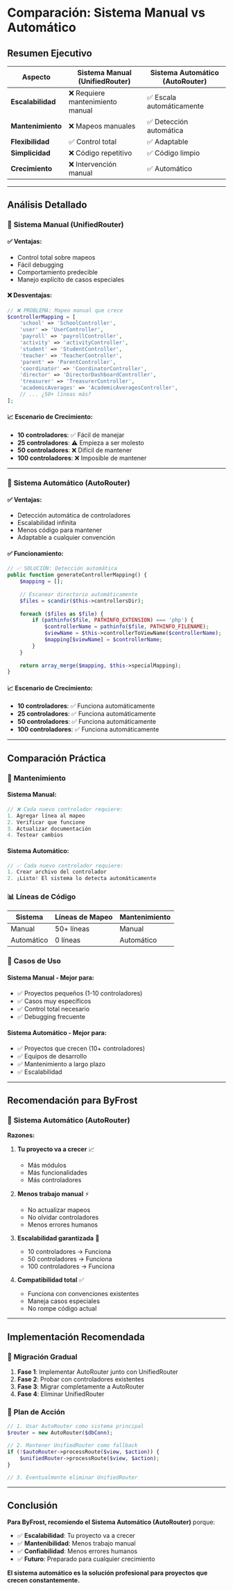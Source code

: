 # Comparación: Sistema Manual vs Automático

## Resumen Ejecutivo

| Aspecto | Sistema Manual (UnifiedRouter) | Sistema Automático (AutoRouter) |
|---------|--------------------------------|--------------------------------|
| **Escalabilidad** | ❌ Requiere mantenimiento manual | ✅ Escala automáticamente |
| **Mantenimiento** | ❌ Mapeos manuales | ✅ Detección automática |
| **Flexibilidad** | ✅ Control total | ✅ Adaptable |
| **Simplicidad** | ❌ Código repetitivo | ✅ Código limpio |
| **Crecimiento** | ❌ Intervención manual | ✅ Automático |

---

## Análisis Detallado

### 🎯 **Sistema Manual (UnifiedRouter)**

#### ✅ **Ventajas:**
- Control total sobre mapeos
- Fácil debugging
- Comportamiento predecible
- Manejo explícito de casos especiales

#### ❌ **Desventajas:**
```php
// ❌ PROBLEMA: Mapeo manual que crece
$controllerMapping = [
    'school' => 'SchoolController',
    'user' => 'UserController',
    'payroll' => 'payrollController',
    'activity' => 'activityController',
    'student' => 'StudentController',
    'teacher' => 'TeacherController',
    'parent' => 'ParentController',
    'coordinator' => 'CoordinatorController',
    'director' => 'DirectorDashboardController',
    'treasurer' => 'TreasurerController',
    'academicAverages' => 'AcademicAveragesController',
    // ... ¿50+ líneas más?
];
```

#### 📈 **Escenario de Crecimiento:**
- **10 controladores**: ✅ Fácil de manejar
- **25 controladores**: ⚠️ Empieza a ser molesto
- **50 controladores**: ❌ Difícil de mantener
- **100 controladores**: ❌ Imposible de mantener

---

### 🚀 **Sistema Automático (AutoRouter)**

#### ✅ **Ventajas:**
- Detección automática de controladores
- Escalabilidad infinita
- Menos código para mantener
- Adaptable a cualquier convención

#### ✅ **Funcionamiento:**
```php
// ✅ SOLUCIÓN: Detección automática
public function generateControllerMapping() {
    $mapping = [];
    
    // Escanear directorio automáticamente
    $files = scandir($this->controllersDir);
    
    foreach ($files as $file) {
        if (pathinfo($file, PATHINFO_EXTENSION) === 'php') {
            $controllerName = pathinfo($file, PATHINFO_FILENAME);
            $viewName = $this->controllerToViewName($controllerName);
            $mapping[$viewName] = $controllerName;
        }
    }
    
    return array_merge($mapping, $this->specialMapping);
}
```

#### 📈 **Escenario de Crecimiento:**
- **10 controladores**: ✅ Funciona automáticamente
- **25 controladores**: ✅ Funciona automáticamente
- **50 controladores**: ✅ Funciona automáticamente
- **100 controladores**: ✅ Funciona automáticamente

---

## Comparación Práctica

### 🔧 **Mantenimiento**

#### Sistema Manual:
```php
// ❌ Cada nuevo controlador requiere:
1. Agregar línea al mapeo
2. Verificar que funcione
3. Actualizar documentación
4. Testear cambios
```

#### Sistema Automático:
```php
// ✅ Cada nuevo controlador requiere:
1. Crear archivo del controlador
2. ¡Listo! El sistema lo detecta automáticamente
```

### 📊 **Líneas de Código**

| Sistema | Líneas de Mapeo | Mantenimiento |
|---------|----------------|---------------|
| Manual | 50+ líneas | Manual |
| Automático | 0 líneas | Automático |

### 🎯 **Casos de Uso**

#### Sistema Manual - Mejor para:
- ✅ Proyectos pequeños (1-10 controladores)
- ✅ Casos muy específicos
- ✅ Control total necesario
- ✅ Debugging frecuente

#### Sistema Automático - Mejor para:
- ✅ Proyectos que crecen (10+ controladores)
- ✅ Equipos de desarrollo
- ✅ Mantenimiento a largo plazo
- ✅ Escalabilidad

---

## Recomendación para ByFrost

### 🎯 **Sistema Automático (AutoRouter)**

**Razones:**

1. **Tu proyecto va a crecer** 📈
   - Más módulos
   - Más funcionalidades
   - Más controladores

2. **Menos trabajo manual** ⚡
   - No actualizar mapeos
   - No olvidar controladores
   - Menos errores humanos

3. **Escalabilidad garantizada** 🚀
   - 10 controladores → Funciona
   - 50 controladores → Funciona
   - 100 controladores → Funciona

4. **Compatibilidad total** ✅
   - Funciona con convenciones existentes
   - Maneja casos especiales
   - No rompe código actual

---

## Implementación Recomendada

### 🔄 **Migración Gradual**

1. **Fase 1**: Implementar AutoRouter junto con UnifiedRouter
2. **Fase 2**: Probar con controladores existentes
3. **Fase 3**: Migrar completamente a AutoRouter
4. **Fase 4**: Eliminar UnifiedRouter

### 📝 **Plan de Acción**

```php
// 1. Usar AutoRouter como sistema principal
$router = new AutoRouter($dbConn);

// 2. Mantener UnifiedRouter como fallback
if (!$autoRouter->processRoute($view, $action)) {
    $unifiedRouter->processRoute($view, $action);
}

// 3. Eventualmente eliminar UnifiedRouter
```

---

## Conclusión

**Para ByFrost, recomiendo el Sistema Automático (AutoRouter)** porque:

- ✅ **Escalabilidad**: Tu proyecto va a crecer
- ✅ **Mantenibilidad**: Menos trabajo manual
- ✅ **Confiabilidad**: Menos errores humanos
- ✅ **Futuro**: Preparado para cualquier crecimiento

**El sistema automático es la solución profesional para proyectos que crecen constantemente.** 